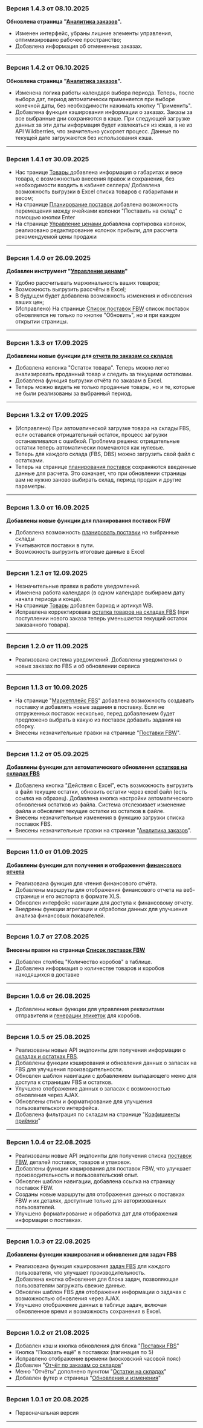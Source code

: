 ###  Версия 1.4.3 от 08.10.2025
**Обновлена страница "[Аналитика заказов](/orders)".**
* Изменен интерфейс, убраны лишние элементы управления, оптимизировано рабочее пространство;
* Добавлена информация об отмененных заказах.
---
###  Версия 1.4.2 от 06.10.2025
**Обновлена страница "[Аналитика заказов](/orders)".**
* Изменена логика работы календаря выбора периода. Теперь, после выбора дат, период автоматически применяется при выборе конечной даты, без необходимости нажимать кнопку "Применить".
* Добавлена функция кэширования информации о заказах. Заказы за все выбранные дни сохраняются в кэше. При следующей загрузке данных за эти даты информация будет извлекаться из кэша, а не из API Wildberries, что значительно ускоряет процесс. Данные по текущей дате загружаются без использования кэша.
---
###  Версия 1.4.1 от 30.09.2025
* Нас транице [ Товары ](/products) добавлена информация о габаритах и весе товара, с возможностью внесения правок и сохранения, без необходимости входить в кабинет селлера/ Добавлена возможность выгрузки в Excel списка товаров с габаритами и весом;
* На странице [Планирование поставок](/fbw/planning) добавлена возможность перемещения между ячейками колонки "Поставить на склад" с помощью кнопки Enter
* На странице [Управление ценами ](/tools/prices) добавлена сортировка колонок, реализовано редактирование колонок прибыли, для рассчета рекомендуемой цены продажи
---
###  Версия 1.4.0 от 26.09.2025
**Добавлен инструмент "[Управление ценами](/tools/prices)"**
* Удобно рассчитывать маржинальность ваших товаров;
* Возможность выгрузить рассчёты в Excel;
* В будущем будет добавлена возможность изменения и обновления ваших цен;
* (Исправлено) На странице [Список поставок FBW](/fbw) список поставок обновляется не только по кнопке "Обновить", но и при каждом открытии страницы.
---
###  Версия 1.3.3 от 17.09.2025
**Добавлены новые функции для [отчета по заказам со складов](/report/sales)**
* Добавлена колонка "Остаток товара". Теперь можно легко анализировать проданный товар и следить за текущими остатками.
* Добавлена функция выгрузки отчёта по заказам в Excel.
* Теперь можно видеть не только проданные товары, но и те, которые не были реализованы за выбранный период.
---
###  Версия 1.3.2 от 17.09.2025
* (Исправлено) При автоматической загрузке товара на склады FBS, если оставался отрицательный остаток, процесс загрузки останавливался с ошибкой. Проблема решена: отрицательные остатки теперь автоматически помечаются как нулевые.
* Теперь для каждого склада (FBS, DBS) можно загрузить свой файл с остатками.
* Теперь на странице [планирования поставок](/fbw/planning) сохраняются введенные данные для расчета. Это означает, что при обновлении страницы вам не нужно заново выбирать склад, период продаж и другие параметры.
---
###  Версия 1.3.0 от 16.09.2025
**Добавлены новые функции для планирования поставок FBW**
* Добавлена возможность [планировать поставки](/fbw/planning) на выбранные склады
* Учитываются поставки в пути.
* Возможность выгрузить итоговые данные в Excel
---
###  Версия 1.2.1 от 12.09.2025
* Незначительные правки в работе уведомлений.
* Изменена работа календаря (в одном календаре выбираем дату начала периода и конца).
* На странице [Товары](/products) добавлен баркод и артикул WB.
* Исправлена корректировака [остатка товаров на складах FBS](/fbs-stock) (при поступлении нового заказа теперь уменьшается текущий остаток заказанного товара). 
---
###  Версия 1.2.0 от 11.09.2025
* Реализована система уведомлений. Добавлены уведомления о новых заказах по FBS и об обновлении сервиса
---
###  Версия 1.1.3 от 10.09.2025
* На странице "[Маркетплейс FBS](/fbs)" добавлена возможность создавать поставку и добавлять новые задания в поставку. Если не отгруженных поставок несколько, перед добавлением будет предложено выбрать в какую из поставок добавить задания на сборку.  
* Внесены незначительные правки на странице "[Поставки FBW](/fbw)".
---
###  Версия 1.1.2 от 05.09.2025
**Добавлены функции для автоматического обновления [остатков на складах FBS](/fbs-stock)**
* Добавлена кнопка "Действия с Excel", есть возможность выгрузить в файл текущие остатки, обновить остатки через excel файл (есть ссылка на образец). Добавлена кнопка настройки автоматического обновления остатков из файла. Система отслеживает изменение файла и обновляет текущие остатки из остатков в файле.
* Внесены незначительные изменения в функцию загрузки списка поставок FBS.
* Внесены незначительные правки на странице "[Аналитика заказов](/orders)".
---
###  Версия 1.1.0 от 01.09.2025
**Добавлены функции для получения и отображения [финансового отчета](/report/finance)**
* Реализована функция для чтения финансового отчёта.
* Добавлены маршруты для отображения финансового отчета на веб-странице и его экспорта в формате XLS.
* Обновлен интерфейс навигации для доступа к финансовому отчету.
* Внедрены функции агрегации и обработки данных для улучшения анализа финансовых показателей.
---
###  Версия 1.0.7 от 27.08.2025
**Внесены правки на странице [Список поставок FBW](/fbw)**
* Добавлен столбец "Количество коробов" в таблице.
* Добавлена информация о количестве товаров и коробов находящихся в доставке
---
###  Версия 1.0.6 от 26.08.2025
* Добавлены новые функции для управления реквизитами отправителя и [генерации этикеток](/tools/labels) для коробов.
---
###  Версия 1.0.5 от 25.08.2025

* Реализованы новые API эндпоинты для получения информации о [складах и остатках FBS](/fbs-stock).
* Добавлены функции кэширования и обновления данных о запасах на FBS для улучшения производительности.
* Обновлен шаблон навигации с добавлением выпадающего меню для доступа к страницам FBS и остатков.
* Улучшено отображение данных о запасах с возможностью обновления через AJAX.
* Обновлены стили и форматирование для улучшения пользовательского интерфейса.
* Добавлена фильтрация по складам на странице "[Коэфициенты приёмки](/coefficients)"
---
###  Версия 1.0.4 от 22.08.2025
* Реализованы новые API эндпоинты для получения списка [поставок FBW](/fbw), деталей поставок, товаров и упаковок.
* Добавлены функции кэширования для поставок FBW, что улучшает производительность и пользовательский опыт.
* Обновлен шаблон навигации, добавлена ссылка на страницу поставок FBW.
* Созданы новые маршруты для отображения данных о поставках FBW и их деталях, доступные только для авторизованных пользователей.
* Улучшено форматирование и обработка дат для отображения информации о поставках.
---
###  Версия 1.0.3 от 22.08.2025
**Добавлены функции кэширования и обновления для задач FBS**
* Реализована функция кэширования [задач FBS](/fbs) для каждого пользователя, что улучшает производительность.
* Добавлена кнопка обновления для блока задач, позволяющая пользователям загружать свежие данные.
* Обновлен шаблон FBS для отображения информации о задачах с возможностью обновления через AJAX.
* Улучшено отображение данных в таблице задач, включая обновленное время и возможность сохранения в Excel.
---
### Версия 1.0.2 от 21.08.2025

*  Добавлен кэш и кнопка обновления для блока "[Поставки FBS](/fbs)"
*  Кнопка "Показать ещё" в поставках (пагинация по 5)
*  Исправлено отображение времени (московский часовой пояс)
*  Добавлен "[Отчёт по заказам со складов](/report/sales)"
*  Меню "Отчёты" дополнено пунктом "[Остатки на складах](/stocks)"
*  Добавлен футер и страница "[Обновления и изменения](/changelog)"

---

### Версия 1.0.1 от 20.08.2025

*  Первоначальная версия
---